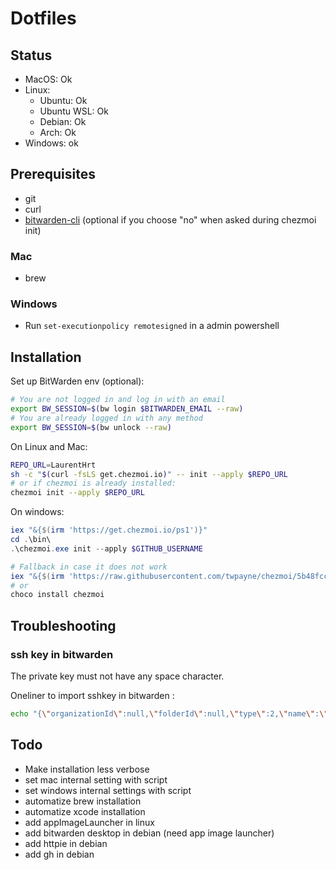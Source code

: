 # Dotfiles

## Status

- MacOS: Ok
- Linux:
  - Ubuntu: Ok
  - Ubuntu WSL: Ok
  - Debian: Ok
  - Arch: Ok
- Windows: ok

## Prerequisites

- git
- curl
- [bitwarden-cli](https://bitwarden.com/help/cli/) (optional if you choose "no" when asked during chezmoi init)

### Mac

- brew

### Windows

- Run `set-executionpolicy remotesigned` in a admin powershell

## Installation

Set up BitWarden env (optional):

```sh
# You are not logged in and log in with an email
export BW_SESSION=$(bw login $BITWARDEN_EMAIL --raw)
# You are already logged in with any method
export BW_SESSION=$(bw unlock --raw)
```

On Linux and Mac:

```sh
REPO_URL=LaurentHrt
sh -c "$(curl -fsLS get.chezmoi.io)" -- init --apply $REPO_URL
# or if chezmoi is already installed:
chezmoi init --apply $REPO_URL
```

On windows:

```ps1
iex "&{$(irm 'https://get.chezmoi.io/ps1')}"
cd .\bin\
.\chezmoi.exe init --apply $GITHUB_USERNAME

# Fallback in case it does not work
iex "&{$(irm 'https://raw.githubusercontent.com/twpayne/chezmoi/5b48fccda9e8962a92621edfc2395bb2bc3b298a/assets/scripts/install.ps1')}"
# or
choco install chezmoi
```

## Troubleshooting

### ssh key in bitwarden

The private key must not have any space character.

Oneliner to import sshkey in bitwarden :

```sh
echo "{\"organizationId\":null,\"folderId\":null,\"type\":2,\"name\":\"sshkey\",\"notes\":\"$(sed -e ':a' -e 'N' -e '$!ba' -e 's/\n/\\\\n/g' ~/.ssh/id_rsa)\",\"favorite\":false,\"fields\":[],\"login\":null,\"secureNote\":{\"type\":0},\"card\":null,\"identity\":null}" | bw encode | bw create item
```

## Todo

- Make installation less verbose
- set mac internal setting with script
- set windows internal settings with script
- automatize brew installation
- automatize xcode installation
- add appImageLauncher in linux
- add bitwarden desktop in debian (need app image launcher)
- add httpie in debian
- add gh in debian
